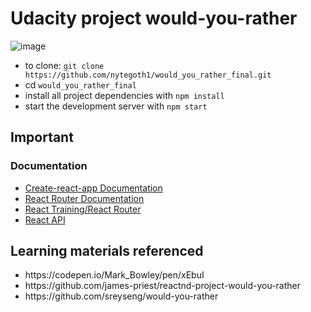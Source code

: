 # Udacity project would-you-rather

![image](https://www.udacity.com/favicon.ico)
* to clone: `git clone https://github.com/nytegoth1/would_you_rather_final.git`
* cd `would_you_rather_final`
* install all project dependencies with `npm install`
* start the development server with `npm start`


## Important

<h3>Documentation</h3>
<ul>
<li><a href="https://github.com/facebookincubator/create-react-app">Create-react-app Documentation</a></li>
<li><a href="http://knowbody.github.io/react-router-docs/" rel="nofollow">React Router Documentation</a></li>
<li><a href="https://reacttraining.com/react-router/web/api/BrowserRouter" rel="nofollow">React Training/React Router</a></li>
<li><a href="https://facebook.github.io/react/docs/react-api.html" rel="nofollow">React API</a></li>
</ul>

## Learning materials referenced
<ul>
  <li>https://codepen.io/Mark_Bowley/pen/xEbuI</li>
  <li>https://github.com/james-priest/reactnd-project-would-you-rather</li>
  <li>https://github.com/sreyseng/would-you-rather</li>
</ul>
